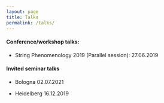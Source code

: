 ```yaml
---
layout: page
title: Talks
permalink: /talks/
---
```




#### Conference/workshop talks:

* String Phenomenology 2019 (Parallel session):  27.06.2019

#### Invited seminar talks

* Bologna 02.07.2021

* Heidelberg 16.12.2019

